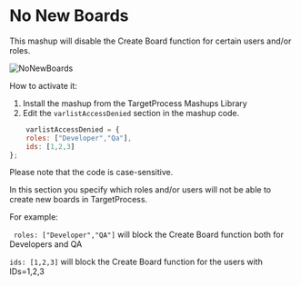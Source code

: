 No New Boards
==================

This mashup will disable the Create Board function for certain users and/or roles.

![NoNewBoards](https://github.com/TargetProcess/TP3MashupLibrary/raw/master/No%20New%20Boards/NoNewBoards.png)
 
How to activate it:

1. Install the mashup from the TargetProcess Mashups Library
2. Edit the ```varlistAccessDenied``` section in the mashup code.

```javascript
    varlistAccessDenied = {
    roles: ["Developer","Qa"],
    ids: [1,2,3]
};
```

Please note that the code is case-sensitive.

In this section you specify which roles and/or users will not be able to create new boards in TargetProcess.

For example: 

``` roles: ["Developer","QA"]```  will block the Create Board function both for Developers and QA

```ids: [1,2,3]``` will block the Create Board function for the users with IDs=1,2,3

